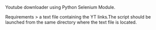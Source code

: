 Youtube downloader using Python Selenium Module.

Requirements > a text file containing the YT links.The script should be launched from the same directory 
where the text file is located.
